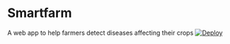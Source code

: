 # Smartfarm
A web app to help farmers detect diseases affecting their crops
[![Deploy](https://www.herokucdn.com/deploy/button.svg)](https://heroku.com/deploy)
